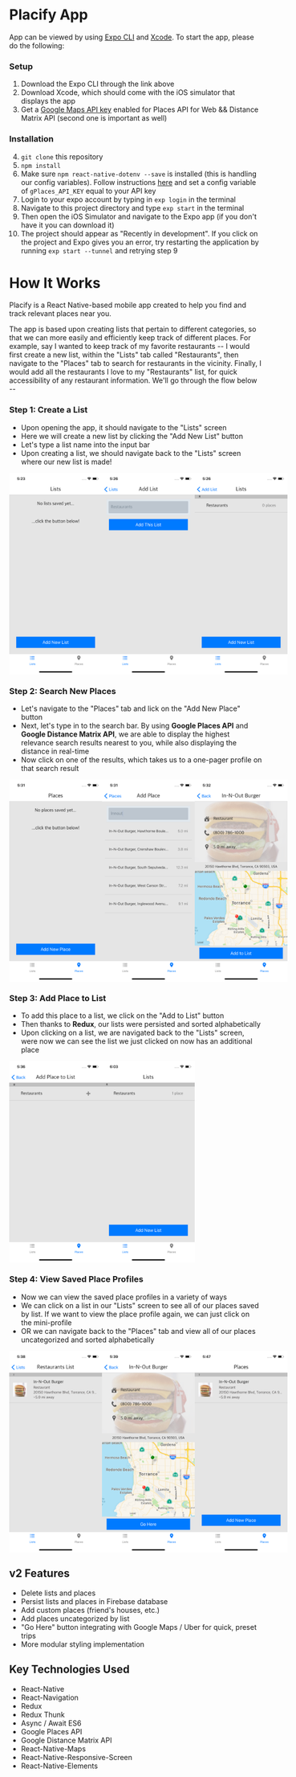 # Placify App

App can be viewed by using [Expo CLI](https://docs.expo.io/versions/latest/guides/exp-cli.html) and [Xcode](https://developer.apple.com/xcode/). To start the app, please do the following:

### Setup

1) Download the Expo CLI through the link above
2) Download Xcode, which should come with the iOS simulator that displays the app
3) Get a [Google Maps API key](https://cloud.google.com/maps-platform/) enabled for Places API for Web && Distance Matrix API (second one is important as well)

### Installation

4) `git clone` this repository
5) `npm install`
6) Make sure `npm react-native-dotenv --save` is installed (this is handling our config variables). Follow instructions [here](https://www.npmjs.com/package/react-native-dotenv) and set a config variable of `gPlaces_API_KEY` equal to your API key
7) Login to your expo account by typing in `exp login` in the terminal
8) Navigate to this project directory and type `exp start` in the terminal
9) Then open the iOS Simulator and navigate to the Expo app (if you don't have it you can download it)
10) The project should appear as "Recently in development". If you click on the project and Expo gives you an error, try restarting the application by running `exp start --tunnel` and retrying step 9

# How It Works

Placify is a React Native-based mobile app created to help you find and track relevant places near you.

The app is based upon creating lists that pertain to different categories, so that we can more easily and efficiently keep track of different places. For example, say I wanted to keep track of my favorite restaurants -- I would first create a new list, within the "Lists" tab called "Restaurants", then navigate to the "Places" tab to search for restaurants in the vicinity. Finally, I would add all the restaurants I love to my "Restaurants" list, for quick accessibility of any restaurant information. We'll go through the flow below --

### Step 1: Create a List
 * Upon opening the app, it should navigate to the "Lists" screen
 * Here we will create a new list by clicking the "Add New List" button
 * Let's type a list name into the input bar
 * Upon creating a list, we should navigate back to the "Lists" screen where our new list is made!

  <div style="display: flex; flex-direction: row;">
   <img width=185 src="./assets/screenshots/List1.png"/>
   <img width=185 src="./assets/screenshots/List2.png"/>
   <img width=185 src="./assets/screenshots/List3.png"/>
  </div>

### Step 2: Search New Places
  * Let's navigate to the "Places" tab and lick on the "Add New Place" button
  * Next, let's type in to the search bar. By using **Google Places API** and **Google Distance Matrix API**, we are able to display the highest relevance search results nearest to you, while also displaying the distance in real-time
  * Now click on one of the results, which takes us to a one-pager profile on that search result

  <div style="display: flex; flex-direction: row;">
    <img width=185 src="./assets/screenshots/Place1.png"/>
    <img width=185 src="./assets/screenshots/Place2.png"/>
    <img width=185 src="./assets/screenshots/Place3.png"/>
  </div>

### Step 3: Add Place to List
  * To add this place to a list, we click on the "Add to List" button
  * Then thanks to **Redux**, our lists were persisted and sorted alphabetically
  * Upon clicking on a list, we are navigated back to the "Lists" screen, were now we can see the list we just clicked on now has an additional place

  <div style="display: flex; flex-direction: row;">
    <img width=185 src="./assets/screenshots/Place4.png"/>
    <img width=185 src="./assets/screenshots/View1.png"/>
  </div>

### Step 4: View Saved Place Profiles
  * Now we can view the saved place profiles in a variety of ways
  * We can click on a list in our "Lists" screen to see all of our places saved by list. If we want to view the place profile again, we can just click on the mini-profile
  * OR we can navigate back to the "Places" tab and view all of our places uncategorized and sorted alphabetically

  <div style="display: flex; flex-direction: row;">
    <img width=185 src="./assets/screenshots/View2.png"/>
    <img width=185 src="./assets/screenshots/View3.png"/>
    <img width=185 src="./assets/screenshots/View4.png"/>
  </div>

## v2 Features
  * Delete lists and places
  * Persist lists and places in Firebase database
  * Add custom places (friend's houses, etc.)
  * Add places uncategorized by list
  * "Go Here" button integrating with Google Maps / Uber for quick, preset trips
  * More modular styling implementation

## Key Technologies Used
  * React-Native
  * React-Navigation
  * Redux
  * Redux Thunk
  * Async / Await ES6
  * Google Places API
  * Google Distance Matrix API
  * React-Native-Maps
  * React-Native-Responsive-Screen
  * React-Native-Elements
